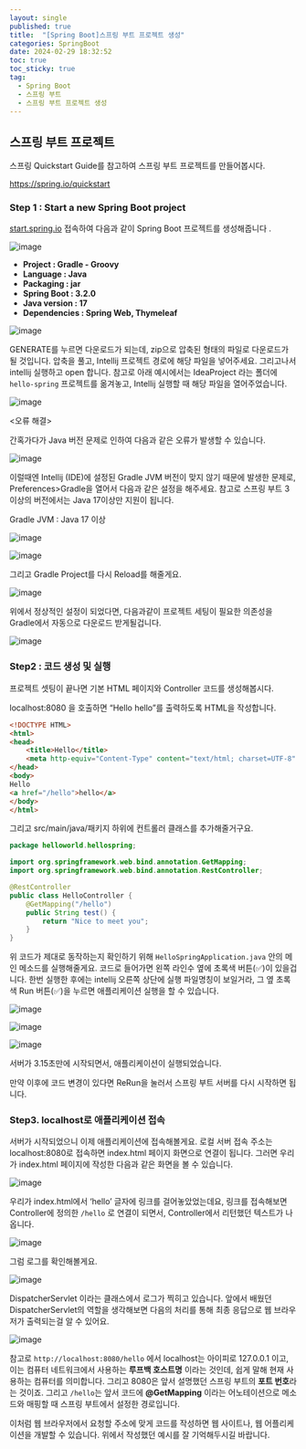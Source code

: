 ```yaml
---
layout: single
published: true
title:  "[Spring Boot]스프링 부트 프로젝트 생성"
categories: SpringBoot
date: 2024-02-29 18:32:52
toc: true
toc_sticky: true
tag:   
  - Spring Boot
  - 스프링 부트
  - 스프링 부트 프로젝트 생성
---
```


## 스프링 부트 프로젝트

스프링 Quickstart Guide를 참고하여 스프링 부트 프로젝트를 만들어봅시다. 

https://spring.io/quickstart

### Step 1 : Start a new Spring Boot project

[start.spring.io](http://start.spring.io/) 접속하여 다음과 같이 Spring Boot 프로젝트를 생성해줍니다 .

![image](https://github.com/BaxDailyGit/BaxDailyGit/assets/99312529/f3695d97-6e71-4dcb-b909-e28c097720c3)


- **Project : Gradle - Groovy**
- **Language : Java**
- **Packaging : jar**
- **Spring Boot : 3.2.0**
- **Java version : 17**
- **Dependencies : Spring Web, Thymeleaf**

![image](https://github.com/BaxDailyGit/BaxDailyGit/assets/99312529/4ee1130b-8070-4eb6-8b02-1e1ca8d67572)


GENERATE를 누르면 다운로드가 되는데, zip으로 압축된 형태의 파일로 다운로드가 될 것입니다. 압축을 풀고, Intellij 프로젝트 경로에 해당 파일을 넣어주세요. 그리고나서 intellij 실행하고 open 합니다. 참고로 아래 예시에서는 IdeaProject 라는 폴더에 `hello-spring` 프로젝트를 옮겨놓고, Intellij 실행할 때 해당 파일을 열어주었습니다. 

![image](https://github.com/BaxDailyGit/BaxDailyGit/assets/99312529/63f472d3-693b-459c-bbdf-eb5b49f3aa79)


<오류 해결>

간혹가다가 Java 버전 문제로 인하여  다음과 같은 오류가 발생할 수 있습니다. 

![image](https://github.com/BaxDailyGit/BaxDailyGit/assets/99312529/9bd882e1-9d14-400d-9b95-41081c9afb61)


이럴때엔 Intellij (IDE)에 설정된 Gradle JVM 버전이 맞지 않기 때문에 발생한 문제로, Preferences>Gradle을 열어서 다음과 같은 설정을 해주세요. 참고로 스프링 부트 3 이상의 버전에서는 Java 17이상만 지원이 됩니다. 

Gradle JVM : Java 17 이상

![image](https://github.com/BaxDailyGit/BaxDailyGit/assets/99312529/a4dec12a-c987-4d02-a4a7-8844c919f87c)


![image](https://github.com/BaxDailyGit/BaxDailyGit/assets/99312529/ac46a6a0-73d5-438f-a51e-4374e02b3ab3)


그리고 Gradle Project를 다시 Reload를 해줄게요. 

![image](https://github.com/BaxDailyGit/BaxDailyGit/assets/99312529/863aaf14-5438-41ba-8c61-2ab3160f8484)


위에서 정상적인 설정이 되었다면, 다음과같이 프로젝트 세팅이 필요한 의존성을 Gradle에서 자동으로 다운로드 받게될겁니다.

![image](https://github.com/BaxDailyGit/BaxDailyGit/assets/99312529/fd777119-7bd6-47db-a658-ec35b794bdc3)


### Step2 : 코드 생성 및 실행

프로젝트 셋팅이 끝나면 기본 HTML 페이지와 Controller 코드를 생성해봅시다. 

localhost:8080 을 호출하면 “Hello hello”를 출력하도록 HTML을 작성합니다.

```html
<!DOCTYPE HTML>
<html>
<head>
    <title>Hello</title>
    <meta http-equiv="Content-Type" content="text/html; charset=UTF-8" />
</head>
<body>
Hello
<a href="/hello">hello</a>
</body>
</html>
```

그리고 src/main/java/패키지 하위에 컨트롤러 클래스를 추가해줄거구요. 

```java
package helloworld.hellospring;

import org.springframework.web.bind.annotation.GetMapping;
import org.springframework.web.bind.annotation.RestController;

@RestController
public class HelloController {
	@GetMapping("/hello")
	public String test() {
		return "Nice to meet you";
	}
}
```

위 코드가 제대로 동작하는지 확인하기 위해 `HelloSpringApplication.java` 안의 메인 메소드를 실행해줄게요. 코드로 들어가면 왼쪽 라인수 옆에 초록색 버튼(✅)이 있을겁니다. 한번 실행한 후에는 intellij 오른쪽 상단에 실행 파일명칭이 보일거라, 그 옆 초록색 Run 버튼(✅)을 누르면 애플리케이션 실행을 할 수 있습니다. 

![image](https://github.com/BaxDailyGit/BaxDailyGit/assets/99312529/92a45b05-5acb-4c79-8c29-5f0f0cc0c6a7)


![image](https://github.com/BaxDailyGit/BaxDailyGit/assets/99312529/bbf4731f-a6ff-4db9-a21e-c0df9cde7e16)


![image](https://github.com/BaxDailyGit/BaxDailyGit/assets/99312529/0960a837-1ab6-437a-a3ab-439f34b5a3af)


서버가 3.15초만에 시작되면서, 애플리케이션이 실행되었습니다. 

만약 이후에 코드 변경이 있다면 ReRun을 눌러서 스프링 부트 서버를 다시 시작하면 됩니다. 

### Step3. localhost로 애플리케이션 접속

서버가 시작되었으니 이제 애플리케이션에 접속해볼게요. 로컬 서버 접속 주소는 localhost:8080로 접속하면 index.html 페이지 화면으로 연결이 됩니다. 그러면 우리가 index.html 페이지에 작성한 다음과 같은 화면을 볼 수 있습니다. 

![image](https://github.com/BaxDailyGit/BaxDailyGit/assets/99312529/20a4f70d-8330-402b-97cf-856fcc092c97)


우리가 index.html에서 ‘hello’ 글자에 링크를 걸어놓았었는데요, 링크를 접속해보면 Controller에 정의한 `/hello` 로 연결이 되면서, Controller에서 리턴했던 텍스트가 나옵니다.

![image](https://github.com/BaxDailyGit/BaxDailyGit/assets/99312529/b7e874d6-0952-46d6-9cb3-0afef976f3a5)


그럼 로그를 확인해볼게요.

![image](https://github.com/BaxDailyGit/BaxDailyGit/assets/99312529/5cdad7ee-b992-41b5-8127-43c6eb5d1023)


 DispatcherServlet 이라는 클래스에서 로그가 찍히고 있습니다. 앞에서 배웠던 DispatcherServlet의 역할을 생각해보면 다음의 처리를 통해 최종 응답으로 웹 브라우저가 출력되는걸 알 수 있어요. 

![image](https://github.com/BaxDailyGit/BaxDailyGit/assets/99312529/a8ff97f9-1bf8-4fd6-bf00-bc4dd5053a81)


참고로 `http://localhost:8080/hello` 에서 localhost는 아이피로 127.0.0.1 이고, 이는 컴퓨터 네트워크에서 사용하는 **루프백 호스트명** 이라는 것인데, 쉽게 말해 현재 사용하는 컴퓨터를 의미합니다. 그리고 8080은 앞서 설명했던 스프링 부트의 **포트 번호**라는 것이죠. 그리고 `/hello`는 앞서 코드에 **@GetMapping** 이라는 어노테이션으로 메소드와 매핑할 때 스프링 부트에서 설정한 경로입니다. 

이처럼 웹 브라우저에서 요청할 주소에 맞게 코드를 작성하면 웹 사이트나, 웹 어플리케이션을 개발할 수 있습니다. 위에서 작성했던 예시를 잘 기억해두시길 바랍니다.